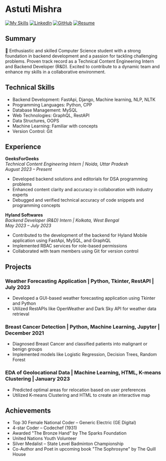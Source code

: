 # Astuti Mishra
[![My Skills](https://skillicons.dev/icons?i=java,kotlin,nodejs,figma&theme=light)](https://skillicons.dev)
[![LinkedIn](https://img.shields.io/badge/LinkedIn-Connect-blue?style=flat-square&logo=linkedin)](https://linkedin.com/in/astuti-m-43199320a/)
[![GitHub](https://img.shields.io/badge/GitHub-Follow-brightgreen?style=flat-square&logo=github)](https://github.com/astutimishra)
[![Resume](https://img.shields.io/badge/Resume-View%20PDF-red?style=flat-square&logo=adobe-acrobat-reader)](link_to_your_resume.pdf)

## Summary

🚀 Enthusiastic and skilled Computer Science student with a strong foundation in backend development and a passion for tackling challenging problems. Proven track record as a Technical Content Engineering Intern and Backend Developer (R&D). Excited to contribute to a dynamic team and enhance my skills in a collaborative environment.

## Technical Skills

- Backend Development: FastApi, Django, Machine learning, NLP, NLTK
- Programming Languages: Python, CPP
- Database Management: MySQL
- Web Technologies: GraphQL, RestAPI
- Data Structures, OOPS
- Machine Learning: Familiar with concepts
- Version Control: Git

## Experience

**GeeksForGeeks**  
*Technical Content Engineering Intern | Noida, Uttar Pradesh*  
*August 2023 – Present*

- Developed backend solutions and editorials for DSA programming problems
- Enhanced content clarity and accuracy in collaboration with industry experts
- Debugged and verified technical accuracy of code snippets and programming concepts

**Hyland Softwares**  
*Backend Developer (R&D) Intern | Kolkata, West Bengal*  
*May 2023 – July 2023*

- Contributed to the development of the backend for Hyland Mobile application using FastApi, MySQL, and GraphQL
- Implemented RBAC services for role-based permissions
- Collaborated with team members using Git for version control

## Projects

### Weather Forecasting Application | Python, Tkinter, RestAPI | July 2023

- Developed a GUI-based weather forecasting application using Tkinter and Python
- Utilized RestAPIs like OpenWeather and Dark Sky API for weather data retrieval

### Breast Cancer Detection | Python, Machine Learning, Jupyter | December 2021

- Diagnosed Breast Cancer and classified patients into malignant or benign groups
- Implemented models like Logistic Regression, Decision Trees, Random Forest

### EDA of Geolocational Data | Machine Learning, HTML, K-means Clustering | January 2023

- Predicted optimal areas for relocation based on user preferences
- Utilized K-means Clustering and HTML to create an interactive map

## Achievements

- Top 30 Female National Coder – Generic Electric (GE Digital)
- 4-star Coder – Codechef (1931)
- Awarded "The Bronze Hand" by The Sparks Foundation
- United Nations Youth Volunteer
- Silver Medalist – State Level Badminton Championship
- Co-Author and Poet in upcoming book "The Sophrosyne" by The Quill House
